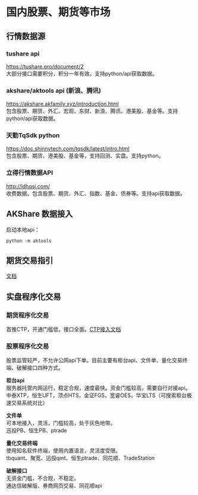 # 国内股票、期货等市场
## 行情数据源
### tushare api
https://tushare.pro/document/2  
大部分接口需要积分，积分一年有效。支持python/api获取数据。

### akshare/aktools api (新浪、腾讯)
https://akshare.akfamily.xyz/introduction.html  
包含股票、期货、外汇、宏观、东财、新浪、腾讯、港美股、基金等。支持python/api获取数据。  

### 天勤TqSdk python
https://doc.shinnytech.com/tqsdk/latest/intro.html  
包含股票、期货、港美股、基金等，支持回测、实盘。支持python。

### 立得行情数据API
http://ldhqsj.com/  
收费数据。包含股票、期货、外汇、指数、基金、债券等。支持api获取数据。

## AKShare 数据接入
启动本地api：
```shell
python -m aktools
```

## 期货交易指引
[文档](future.md)

## 实盘程序化交易
### 期货程序化交易
首推CTP，开通门槛低，接口全面。[CTP接入文档](./ctp.md)

### 股票程序化交易
股票监管较严，不允许公网api下单。目前主要有柜台api、文件单、量化交易终端、破解接口四种方式。  

**柜台api**  
服务器托管内网运行，稳定合规，速度最快。资金门槛较高，需要自行对接api。  
中泰XTP，恒生UFT，顶点HTS，金证FGS，宽睿OES，华宝LTS（可搜索柜台极速交易系统对比）  

**文件单**  
可本地接入，灵活，门槛较高，处于灰色地带。  
迅投PB、恒生PB、ptrade  

**量化交易终端**  
使用知名软件终端，使用内置语言，灵活度受限。  
tbquant、聚宽、迅投qmt、恒生ptrade、同花顺、TradeStation

**破解接口**  
无资金门槛，不合规，不稳定。  
通达信破解版、券商网页交易、同花顺api  
